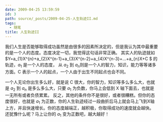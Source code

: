 ```yaml
---
date: 2009-04-25 13:59:59
id: 3
path: source/_posts/2009-04-25-人生轨迹II.md
tags:
  - 随笔
title: 人生轨迹II
---
```



我们人生是否能够取得成功虽然是由很多的因素所决定的，但是我认为其中最重要的是一个人的态度。态度决定一切，我觉得这句话非常正确。
其实人的轨迹就如 $Y=a_{1}X^{n}+a_{2}X^{n-1}+a_{3}X^{n-2}+a_{4}X^{n-3}+...+a_{n}X+C $ 的轨迹，$a_1$ 是一个人的态度，
从 $a_2$ 到 $a_n$则是一个人的智力，知识，能力等等诸多方面。C 表示一个人的起点，一个人由于出生不同起点也会不同。

一个人无论你出生多么好，就是说 C 很大，你的智力，知识等多么多么大，也就是 $a_2$ 到 $a_n$ 是多么多么大，只要 $a_1$ 为负数，你马上会低到 X 轴下面去，也就是一无所有或者负债累累。
反之，其他的条件你不是很好，或者很糟糕。但你的态度很好，也就是 $a_1$ 为正数，你的人生轨迹经过一段曲折后马上就会马上飞到X轴上方，并且快速增长。你的态度越端正，越积极，你取得成功的速度就会越快。
还犹豫什么呢？马上让你的 $a_1$ 变为正数吧，越大越好！